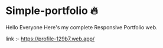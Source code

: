 # Simple-portfolio 🔥


Hello Everyone
Here's my complete Responsive Portfolio web. 

link :- https://profile-129b7.web.app/

